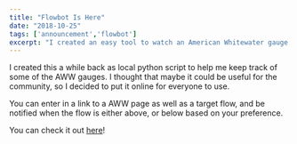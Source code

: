 ```yaml
---
title: "Flowbot Is Here"
date: "2018-10-25"
tags: ['announcement','flowbot']
excerpt: "I created an easy tool to watch an American Whitewater gauge for it to hit a certain level, and then it will send you an email notification."
---
```


I created this a while back as local python script to help me keep track of some of the AWW gauges.  I thought that maybe it could be useful for the community, so I decided to put it online for everyone to use.

You can enter in a link to a AWW page as well as a target flow, and be notified when the flow is either above, or below based on your preference.  

You can check it out <a href="/flowbot/">here</a>!